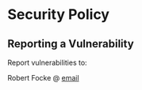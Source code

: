 # Security Policy

## Reporting a Vulnerability

Report vulnerabilities to:

Robert Focke @ [email](mailto:robert.focke@member.fsf.org)
